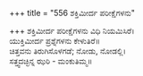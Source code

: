 +++
title = "556 ಶಕ್ತಿಮೀರ್ದ ಪರೀಕ್ಷೆಗಳನು"

+++
ಶಕ್ತಿಮೀರ್ದ ಪರೀಕ್ಷೆಗಳನು ವಿಧಿ ನಿಯಮಿಸಿರೆ।  
ಯುಕ್ತಿಮೀರ್ದ ಪ್ರಶ್ನೆಗಳನು ಕೇಳುತಿರೆ॥  
ಚಿತ್ತವನು ತಿರುಗಿಸೊಳಗಡೆ; ನೋಡು, ನೋಡಲ್ಲಿ।  
ಸತ್ತ್ವದಚ್ಛಿನ್ನ ಝರಿ - ಮಂಕುತಿಮ್ಮ॥  
